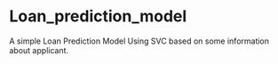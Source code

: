 # Loan_prediction_model
A simple Loan Prediction Model Using SVC based on some information about applicant.
